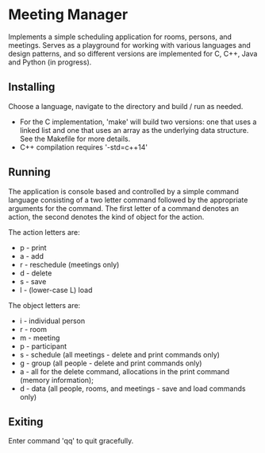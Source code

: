 # Meeting Manager 
Implements a simple scheduling application for rooms, persons, and meetings. Serves as a playground for working with various languages and design patterns, and so different versions are implemented for C, C++, Java and Python (in progress).

## Installing
Choose a language, navigate to the directory and build / run as needed.

* For the C implementation, 'make' will build two versions: one that uses a linked list and one that uses an array as the underlying data structure. See the Makefile for more details.
* C++ compilation requires '-std=c++14'

## Running
The application is console based and controlled by a simple command language consisting of a two letter command followed by the appropriate arguments for the command. The first letter of a command denotes an action, the second denotes the kind of object for the action.

The action letters are:
* p - print
* a - add
* r - reschedule (meetings only)
* d - delete
* s - save
* l - (lower-case L) load

The object letters are:
* i - individual person
* r - room
* m - meeting
* p - participant
* s - schedule (all meetings - delete and print commands only)
* g - group (all people - delete and print commands only)
* a - all for the delete command, allocations in the print command (memory information); 
* d - data (all people, rooms, and meetings - save and load commands only)

## Exiting
Enter command 'qq' to quit gracefully.